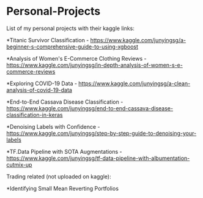 # Personal-Projects

List of my personal projects with their kaggle links:

*Titanic Survivor Classification - https://www.kaggle.com/junyingsg/a-beginner-s-comprehensive-guide-to-using-xgboost

*Analysis of Women's E-Commerce Clothing Reviews - https://www.kaggle.com/junyingsg/in-depth-analysis-of-women-s-e-commerce-reviews

*Exploring COVID-19 Data - https://www.kaggle.com/junyingsg/a-clean-analysis-of-covid-19-data

*End-to-End Cassava Disease Classification - https://www.kaggle.com/junyingsg/end-to-end-cassava-disease-classification-in-keras

*Denoising Labels with Confidence - https://www.kaggle.com/junyingsg/step-by-step-guide-to-denoising-your-labels

*TF.Data Pipeline with SOTA Augmentations - https://www.kaggle.com/junyingsg/tf-data-pipeline-with-albumentation-cutmix-up

Trading related (not uploaded on kaggle):

*Identifying Small Mean Reverting Portfolios
